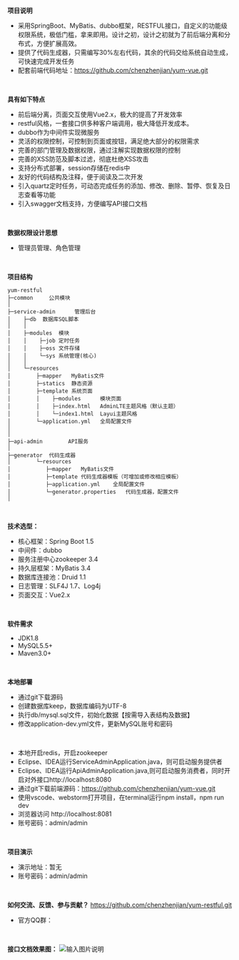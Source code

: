 **项目说明** 
- 采用SpringBoot、MyBatis、dubbo框架，RESTFUL接口，自定义的功能级权限系统，极低门槛，拿来即用。设计之初，设计之初就为了前后端分离和分布式，方便扩展高效。
- 提供了代码生成器，只需编写30%左右代码，其余的代码交给系统自动生成，可快速完成开发任务
- 配套前端代码地址：https://github.com/chenzhenjian/yum-vue.git
<br>

**具有如下特点** 
- 前后端分离，页面交互使用Vue2.x，极大的提高了开发效率
- restful风格，一套接口供多种客户端调用，极大降低开发成本。
- dubbo作为中间件实现微服务
- 灵活的权限控制，可控制到页面或按钮，满足绝大部分的权限需求
- 完善的部门管理及数据权限，通过注解实现数据权限的控制
- 完善的XSS防范及脚本过滤，彻底杜绝XSS攻击
- 支持分布式部署，session存储在redis中
- 友好的代码结构及注释，便于阅读及二次开发
- 引入quartz定时任务，可动态完成任务的添加、修改、删除、暂停、恢复及日志查看等功能
- 引入swagger文档支持，方便编写API接口文档

<br>

**数据权限设计思想** 
- 管理员管理、角色管理

<br> 

**项目结构** 
```
yum-restful
├─common     公共模块
│ 
├─service-admin      管理后台
│    ├─db  数据库SQL脚本
│    │ 
│    ├─modules  模块
│    │    ├─job 定时任务
│    │    ├─oss 文件存储
│    │    └─sys 系统管理(核心)
│    │ 
│    └─resources 
│        ├─mapper   MyBatis文件
│        ├─statics  静态资源
│        ├─template 系统页面
│        │    ├─modules      模块页面
│        │    ├─index.html   AdminLTE主题风格（默认主题）
│        │    └─index1.html  Layui主题风格
│        └─application.yml   全局配置文件
│       
│ 
├─api-admin        API服务
│ 
├─generator  代码生成器
│        └─resources 
│           ├─mapper   MyBatis文件
│           ├─template 代码生成器模板（可增加或修改相应模板）
│           ├─application.yml    全局配置文件
│           └─generator.properties   代码生成器，配置文件
│
```

<br>

 **技术选型：** 
- 核心框架：Spring Boot 1.5
- 中间件：dubbo
- 服务注册中心zookeeper 3.4
- 持久层框架：MyBatis 3.4
- 数据库连接池：Druid 1.1
- 日志管理：SLF4J 1.7、Log4j
- 页面交互：Vue2.x

<br>

 **软件需求** 
- JDK1.8
- MySQL5.5+
- Maven3.0+

<br>

 **本地部署**
- 通过git下载源码
- 创建数据库keep，数据库编码为UTF-8
- 执行db/mysql.sql文件，初始化数据【按需导入表结构及数据】
- 修改application-dev.yml文件，更新MySQL账号和密码
<br>

- 本地开启redis，开启zookeeper
- Eclipse、IDEA运行ServiceAdminApplication.java，则可启动服务提供者
- Eclipse、IDEA运行ApiAdminApplication.java,则可启动服务消费者，同时开启对外接口http://localhost:8080
- 通过git下载前端源码：https://github.com/chenzhenjian/yum-vue.git
- 使用vscode、webstorm打开项目，在terminal运行npm install，npm run dev
- 浏览器访问 http://localhost:8081
- 账号密码：admin/admin

<br>


 **项目演示**
- 演示地址：暂无
- 账号密码：admin/admin

<br>

**如何交流、反馈、参与贡献？** 
https://github.com/chenzhenjian/yum-restful.git
- 官方QQ群：
<br>

**接口文档效果图：** 
![输入图片说明](http://cdn.renren.io/img/c8dae596146248d8b4d0639738c2932b "在这里输入图片标题")

<br>

